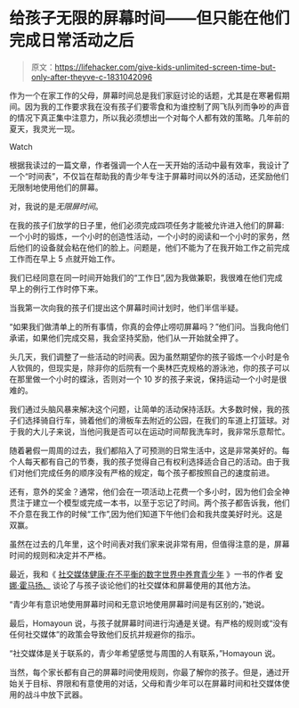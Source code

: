# 给孩子无限的屏幕时间——但只能在他们完成日常活动之后

> 原文：<https://lifehacker.com/give-kids-unlimited-screen-time-but-only-after-theyve-c-1831042096>

作为一个在家工作的父母，屏幕时间总是我们家庭讨论的话题，尤其是在寒暑假期间。因为我的工作要求我在没有孩子们要零食和为谁控制了网飞队列而争吵的声音的情况下真正集中注意力，所以我必须想出一个对每个人都有效的策略。几年前的夏天，我灵光一现。

Watch

根据我读过的一篇文章，作者强调一个人在一天开始的活动中最有效率，我设计了一个“时间表”，不仅旨在帮助我的青少年专注于屏幕时间以外的活动，还奖励他们无限制地使用他们的屏幕。

对，我说的是*无限屏时间*。

在我的孩子们放学的日子里，他们必须完成四项任务才能被允许进入他们的屏幕:一个小时的锻炼，一个小时的创造性活动，一个小时的阅读和一个小时的家务，然后他们的设备就会粘在他们的脸上。问题是，他们不能为了在我开始工作之前完成工作而在早上 5 点就开始工作。

我们已经同意在同一时间开始我们的“工作日”,因为我做兼职，我很难在他们完成早上的例行工作时停下来。

当我第一次向我的孩子们提出这个屏幕时间计划时，他们半信半疑。

“如果我们做清单上的所有事情，你真的会停止唠叨屏幕吗？”他们问。当我向他们承诺，如果他们完成交易，我会坚持奖励，他们从一开始就全押了。

头几天，我们调整了一些活动的时间表。因为虽然期望你的孩子锻炼一个小时是令人钦佩的，但现实是，除非你的后院有一个奥林匹克规格的游泳池，你的孩子可以在那里做一个小时的蝶泳，否则对一个 10 岁的孩子来说，保持运动一个小时是很难的。

我们通过头脑风暴来解决这个问题，让简单的活动保持活跃。大多数时候，我的孩子们选择骑自行车，骑着他们的滑板车去附近的公园，在我们的车道上打篮球。对于我的大儿子来说，当他问我是否可以在运动时间帮我洗车时，我非常乐意帮忙。

随着暑假一周周的过去，我们都陷入了可预测的日常生活中，这是非常美好的。每个人每天都有自己的节奏，我的孩子觉得自己有权利选择适合自己的活动。由于我们对他们完成任务的顺序没有严格的规定，每个孩子都按照自己的速度前进。

还有，意外的奖金？通常，他们会在一项活动上花费一个多小时，因为他们会全神贯注于建立一个模型或完成一本书，以至于忘记了时间。两个孩子都告诉我，他们不介意在我工作的时候“工作”,因为他们知道下午他们会和我共度美好时光。这是双赢。

虽然在过去的几年里，这个时间表对我们家来说非常有用，但值得注意的是，屏幕时间的规则和决定并不严格。

最近，我和《 [社交媒体健康:在不平衡的数字世界中养育青少年](https://www.anahomayoun.com/books/) 》一书的作者 [安娜·霍马扬、](https://www.anahomayoun.com) 谈论了与孩子谈论他们的社交媒体和屏幕使用的其他方法。

“青少年有意识地使用屏幕时间和无意识地使用屏幕时间是有区别的，”她说。

最后，Homayoun 说，与孩子就屏幕时间进行沟通是关键。有严格的规则或“没有任何社交媒体”的政策会导致他们反抗并规避你的指示。

“社交媒体是关于联系的，青少年希望感觉与周围的人有联系，”Homayoun 说。

当然，每个家长都有自己的屏幕时间使用规则，你最了解你的孩子。但是，通过开始关于目标、界限和有意使用的对话，父母和青少年可以在屏幕时间和社交媒体使用的战斗中放下武器。